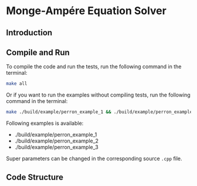 # Monge-Ampére Equation Solver

## Introduction

## Compile and Run

To compile the code and run the tests, run the following command in the terminal:

```bash
make all
```

Or if you want to run the examples without compiling tests, run the following command in the terminal:

```bash
make ./build/example/perron_example_1 && ./build/example/perron_example_1
```

Following examples is available:

- ./build/example/perron_example_1
- ./build/example/perron_example_2
- ./build/example/perron_example_3

Super parameters can be changed in the corresponding source `.cpp` file.

## Code Structure